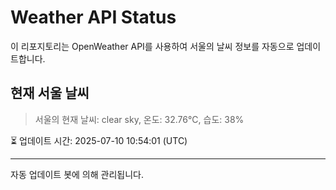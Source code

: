 
# Weather API Status

이 리포지토리는 OpenWeather API를 사용하여 서울의 날씨 정보를 자동으로 업데이트합니다.

## 현재 서울 날씨
> 서울의 현재 날씨: clear sky, 온도: 32.76°C, 습도: 38%

⏳ 업데이트 시간: 2025-07-10 10:54:01 (UTC)

---
자동 업데이트 봇에 의해 관리됩니다.
